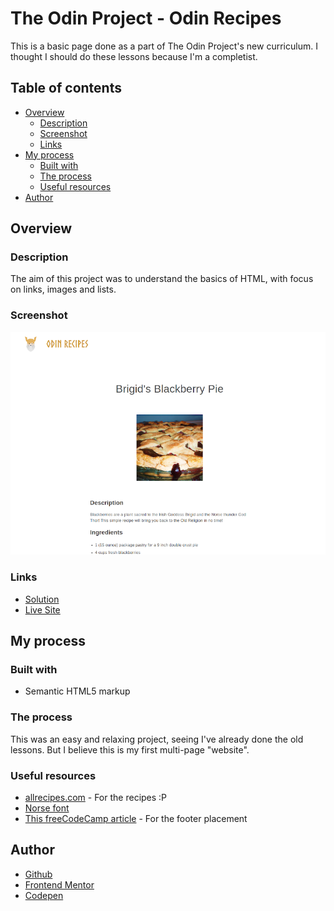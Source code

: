 # The Odin Project - Odin Recipes

This is a basic page done as a part of The Odin Project's new curriculum. I thought I should do these lessons because I'm a completist.

## Table of contents

- [Overview](#overview)
  - [Description](#description)
  - [Screenshot](#screenshot)
  - [Links](#links)
- [My process](#my-process)
  - [Built with](#built-with)
  - [The process](#the-process)
  - [Useful resources](#useful-resources)
- [Author](#author)

## Overview

### Description

The aim of this project was to understand the basics of HTML, with focus on links, images and lists.

### Screenshot

![](images/odin-recipes.png)

### Links

- [Solution](https://github.com/je-jo/odin-recipes)
- [Live Site](https://je-jo.github.io/odin-recipes/)

## My process

### Built with

- Semantic HTML5 markup

### The process

This was an easy and relaxing project, seeing I've already done the old lessons. But I believe this is my first multi-page "website".

### Useful resources

- [allrecipes.com](http://www.allrecipes.com) - For the recipes :P
- [Norse font](https://www.cufonfonts.com/font/norse)
- [This freeCodeCamp article](https://www.freecodecamp.org/news/how-to-keep-your-footer-where-it-belongs-59c6aa05c59c/) - For the footer placement

## Author

- [Github](https://github.com/je-jo)
- [Frontend Mentor](https://www.frontendmentor.io/profile/je-jo)
- [Codepen](https://codepen.io/je-jo)

